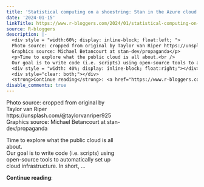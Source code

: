```yaml
---
title: 'Statistical computing on a shoestring: Stan in the Azure cloud using Cloud-init'
date: '2024-01-15'
linkTitle: https://www.r-bloggers.com/2024/01/statistical-computing-on-a-shoestring-stan-in-the-azure-cloud-using-cloud-init/
source: R-bloggers
description: |-
  <div style = "width:60%; display: inline-block; float:left; ">
  Photo source: cropped from original by Taylor van Riper https://unsplash.com/@taylorvanriper925<br />
  Graphics source: Michael Betancourt at stan-dev/propaganda</p>
  <p>Time to explore what the public cloud is all about.<br />
  Our goal is to write code (i.e. scripts) using open-source tools to automatically set up cloud infrastructure. In short, ...</p></div>
  <div style = "width: 40%; display: inline-block; float:right;"></div>
  <div style="clear: both;"></div>
  <strong>Continue reading</strong>: <a href="https://www.r-bloggers.com/2024/01 ...
disable_comments: true
---
```

<div style = "width:60%; display: inline-block; float:left; ">
Photo source: cropped from original by Taylor van Riper https://unsplash.com/@taylorvanriper925<br />
Graphics source: Michael Betancourt at stan-dev/propaganda</p>
<p>Time to explore what the public cloud is all about.<br />
Our goal is to write code (i.e. scripts) using open-source tools to automatically set up cloud infrastructure. In short, ...</p></div>
<div style = "width: 40%; display: inline-block; float:right;"></div>
<div style="clear: both;"></div>
<strong>Continue reading</strong>: <a href="https://www.r-bloggers.com/2024/01 ...